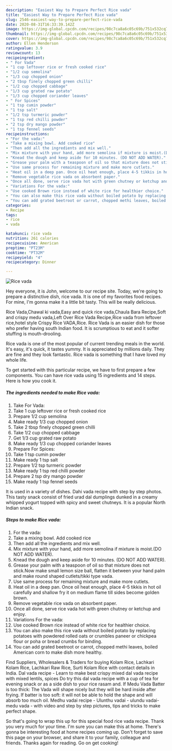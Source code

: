 ```yaml
---
description: "Easiest Way to Prepare Perfect Rice vada"
title: "Easiest Way to Prepare Perfect Rice vada"
slug: 2546-easiest-way-to-prepare-perfect-rice-vada
date: 2020-08-31T16:33:39.142Z
image: https://img-global.cpcdn.com/recipes/98c7ca8a6c05c69b/751x532cq70/rice-vada-recipe-main-photo.jpg
thumbnail: https://img-global.cpcdn.com/recipes/98c7ca8a6c05c69b/751x532cq70/rice-vada-recipe-main-photo.jpg
cover: https://img-global.cpcdn.com/recipes/98c7ca8a6c05c69b/751x532cq70/rice-vada-recipe-main-photo.jpg
author: Ellen Henderson
ratingvalue: 3.9
reviewcount: 13
recipeingredient:
- " For Vada"
- "1 cup leftover rice or fresh cooked rice"
- "1/2 cup semolina"
- "1/3 cup chopped onion"
- "2 tbsp finely chopped green chilli"
- "1/2 cup chopped cabbage"
- "1/3 cup grated raw potato"
- "1/3 cup chopped coriander leaves"
- " For Spices"
- "1 tsp cumin powder"
- "1 tsp salt"
- "1/2 tsp turmeric powder"
- "1 tsp red chilli powder"
- "2 tsp dry mango powder"
- "1 tsp fennel seeds"
recipeinstructions:
- "For the vada:"
- "Take a mixing bowl. Add cooked rice"
- "Then add all the ingredients and mix well."
- "Mix mixture with your hand, add more semolina if mixture is moist.(DO NOT ADD WATER)."
- "Knead the dough and keep aside for 10 minutes. (DO NOT ADD WATER)."
- "Grease your palm with a teaspoon of oil so that mixture does not stick.Now make small lemon size ball, flatten it between your hand palm and make round shaped cutlets/tikki type vada."
- "Use same process for remaining mixture and make more cutlets."
- "Heat oil in a deep pan. Once oil heat enough, place 4-5 tikkis in hot oil carefully and shallow fry it on medium flame till sides become golden brown."
- "Remove vegetable rice vada on absorbent paper."
- "Once all done, serve rice vada hot with green chutney or ketchup and enjoy."
- "Variations For the vada:"
- "Use cooked Brown rice instead of white rice for healthier choice."
- "You can also make this rice vada without boiled potato by replacing potatoes with powdered rolled oats or crumbles paneer or chickpea flour or poha or bread crumbs for binding."
- "You can add grated beetroot or carrot, chopped methi leaves, boiled American corn to make dish more healthy."
categories:
- Recipe
tags:
- rice
- vada

katakunci: rice vada 
nutrition: 261 calories
recipecuisine: American
preptime: "PT23M"
cooktime: "PT32M"
recipeyield: "4"
recipecategory: Dinner

---
```



![Rice vada](https://img-global.cpcdn.com/recipes/98c7ca8a6c05c69b/751x532cq70/rice-vada-recipe-main-photo.jpg)

Hey everyone, it is John, welcome to our recipe site. Today, we're going to prepare a distinctive dish, rice vada. It is one of my favorites food recipes. For mine, I'm gonna make it a little bit tasty. This will be really delicious.

Rice Vada,Chawal ki vada,Easy and quick rice vada,Chaula Bara Recipe,Soft and crispy medu vada,Left Over Rice Vada Recipe,Rice vada from leftover rice,hotel style Crispy Rice VADA,Rice. Rice Vada is an easier dish for those who prefer having south Indian food. It is scrumptious to eat and it softer stuffing is mouth-drooling.

Rice vada is one of the most popular of current trending meals in the world. It's easy, it's quick, it tastes yummy. It is appreciated by millions daily. They are fine and they look fantastic. Rice vada is something that I have loved my whole life.


To get started with this particular recipe, we have to first prepare a few components. You can have rice vada using 15 ingredients and 14 steps. Here is how you cook it.

<!--inarticleads1-->

##### The ingredients needed to make Rice vada:

1. Take  For Vada:
1. Take 1 cup leftover rice or fresh cooked rice
1. Prepare 1/2 cup semolina
1. Make ready 1/3 cup chopped onion
1. Take 2 tbsp finely chopped green chilli
1. Take 1/2 cup chopped cabbage
1. Get 1/3 cup grated raw potato
1. Make ready 1/3 cup chopped coriander leaves
1. Prepare  For Spices:
1. Take 1 tsp cumin powder
1. Make ready 1 tsp salt
1. Prepare 1/2 tsp turmeric powder
1. Make ready 1 tsp red chilli powder
1. Prepare 2 tsp dry mango powder
1. Make ready 1 tsp fennel seeds


It is used in a variety of dishes. Dahi vada recipe with step by step photos. This tasty snack consist of fried urad dal dumplings dunked in a creamy whipped yogurt topped with spicy and sweet chutneys. It is a popular North Indian snack. 

<!--inarticleads2-->

##### Steps to make Rice vada:

1. For the vada:
1. Take a mixing bowl. Add cooked rice
1. Then add all the ingredients and mix well.
1. Mix mixture with your hand, add more semolina if mixture is moist.(DO NOT ADD WATER).
1. Knead the dough and keep aside for 10 minutes. (DO NOT ADD WATER).
1. Grease your palm with a teaspoon of oil so that mixture does not stick.Now make small lemon size ball, flatten it between your hand palm and make round shaped cutlets/tikki type vada.
1. Use same process for remaining mixture and make more cutlets.
1. Heat oil in a deep pan. Once oil heat enough, place 4-5 tikkis in hot oil carefully and shallow fry it on medium flame till sides become golden brown.
1. Remove vegetable rice vada on absorbent paper.
1. Once all done, serve rice vada hot with green chutney or ketchup and enjoy.
1. Variations For the vada:
1. Use cooked Brown rice instead of white rice for healthier choice.
1. You can also make this rice vada without boiled potato by replacing potatoes with powdered rolled oats or crumbles paneer or chickpea flour or poha or bread crumbs for binding.
1. You can add grated beetroot or carrot, chopped methi leaves, boiled American corn to make dish more healthy.


Find Suppliers, Wholesalers &amp; Traders for buying Kolam Rice, Lachkari Kolam Rice, Lachkari Raw Rice, Surti Kolam Rice with contact details in India. Dal vada recipe - Learn to make best crispy mixed dal vada recipe with mixed lentils, spices Do try this dal vada recipe with a cup of tea for evening snack or as a side dish to your rice rasam and. If Medu Vada Batter is too thick: The Vada will shape nicely but they will be hard inside after frying. If batter is too soft: it will not be able to hold the shape and will absorb too much oil. Medhu vadai recipe - Ulunthu vadai - ulundu vadai- medu vada - with video and step by step pictures, tips and tricks to make perfect shape. 

So that's going to wrap this up for this special food rice vada recipe. Thank you very much for your time. I'm sure you can make this at home. There's gonna be interesting food at home recipes coming up. Don't forget to save this page on your browser, and share it to your family, colleague and friends. Thanks again for reading. Go on get cooking!
